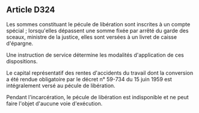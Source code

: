 Article D324
----
Les sommes constituant le pécule de libération sont inscrites à un compte
spécial ; lorsqu'elles dépassent une somme fixée par arrêté du garde des sceaux,
ministre de la justice, elles sont versées à un livret de caisse d'épargne.

Une instruction de service détermine les modalités d'application de ces
dispositions.

Le capital représentatif des rentes d'accidents du travail dont la conversion a
été rendue obligatoire par le décret n° 59-734 du 15 juin 1959 est intégralement
versé au pécule de libération.

Pendant l'incarcération, le pécule de libération est indisponible et ne peut
faire l'objet d'aucune voie d'exécution.
